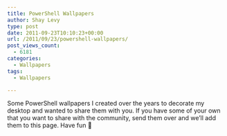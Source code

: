 ```yaml
---
title: PowerShell Wallpapers
author: Shay Levy
type: post
date: 2011-09-23T10:10:23+00:00
url: /2011/09/23/powershell-wallpapers/
post_views_count:
  - 6181
categories:
  - Wallpapers
tags:
  - Wallpapers

---
```

Some PowerShell wallpapers I created over the years to decorate my desktop and wanted to share them with you. If you have some of your own that you want to share with the community, send them over and we&#8217;ll add them to this page. Have fun 🙂
